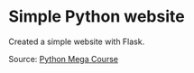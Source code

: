 # Simple Python website

Created a simple website with Flask.

Source: [Python Mega Course](https://www.udemy.com/course/the-python-mega-course/learn/lecture/4775310#overview)
